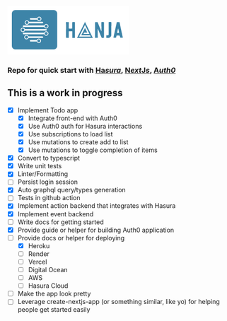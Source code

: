 ![Hanja](docs/assets/hanja_logo.png)

### Repo for quick start with [**Ha**_sura_](https://hasura.io), [**N**_ext_**J**_s_](https://nextjs.org/), [**A**_uth0_](https://www.auth0.com)

## This is a work in progress

- [x] Implement Todo app
  - [x] Integrate front-end with Auth0
  - [x] Use Auth0 auth for Hasura interactions
  - [x] Use subscriptions to load list
  - [x] Use mutations to create add to list
  - [x] Use mutations to toggle completion of items
- [x] Convert to typescript
- [x] Write unit tests
- [x] Linter/Formatting
- [ ] Persist login session
- [x] Auto graphql query/types generation
- [ ] Tests in github action
- [x] Implement action backend that integrates with Hasura
- [x] Implement event backend
- [ ] Write docs for getting started
- [x] Provide guide or helper for building Auth0 application
- [ ] Provide docs or helper for deploying
  - [x] Heroku
  - [ ] Render
  - [ ] Vercel
  - [ ] Digital Ocean
  - [ ] AWS
  - [ ] Hasura Cloud
- [ ] Make the app look pretty
- [ ] Leverage create-nextjs-app (or something similar, like yo) for helping people get started easily
